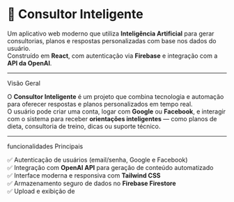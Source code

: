 # 🤖 Consultor Inteligente

Um aplicativo web moderno que utiliza **Inteligência Artificial** para gerar consultorias, planos e respostas personalizadas com base nos dados do usuário.  
Construído em **React**, com autenticação via **Firebase** e integração com a **API da OpenAI**.

---

Visão Geral

O **Consultor Inteligente** é um projeto que combina tecnologia e automação para oferecer respostas e planos personalizados em tempo real.  
O usuário pode criar uma conta, logar com **Google** ou **Facebook**, e interagir com o sistema para receber **orientações inteligentes** — como planos de dieta, consultoria de treino, dicas ou suporte técnico.

---
funcionalidades Principais

✅ Autenticação de usuários (email/senha, Google e Facebook)  
✅ Integração com **OpenAI API** para geração de conteúdo automatizado  
✅ Interface moderna e responsiva com **Tailwind CSS**  
✅ Armazenamento seguro de dados no **Firebase Firestore**  
✅ Upload e exibição de